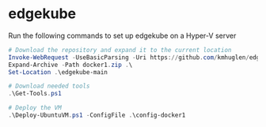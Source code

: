 # edgekube

Run the following commands to set up edgekube on a Hyper-V server

```PowerShell
# Download the repository and expand it to the current location
Invoke-WebRequest -UseBasicParsing -Uri https://github.com/kmhuglen/edgekube/archive/refs/heads/main.zip -OutFile docker1.zip
Expand-Archive -Path docker1.zip .\
Set-Location .\edgekube-main

# Download needed tools
.\Get-Tools.ps1

# Deploy the VM
.\Deploy-UbuntuVM.ps1 -ConfigFile .\config-docker1
```